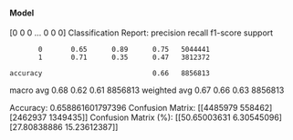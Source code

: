 #### Model
[0 0 0 ... 0 0 0]
Classification Report:
              precision    recall  f1-score   support

           0       0.65      0.89      0.75   5044441
           1       0.71      0.35      0.47   3812372

    accuracy                           0.66   8856813
   macro avg       0.68      0.62      0.61   8856813
weighted avg       0.67      0.66      0.63   8856813

Accuracy: 0.658861601797396
Confusion Matrix:
[[4485979  558462]
 [2462937 1349435]]
Confusion Matrix (%):
[[50.65003631  6.30545096]
 [27.80838886 15.23612387]]
